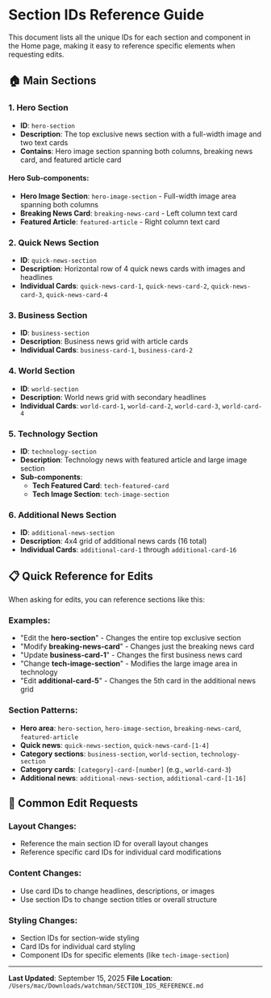 # Section IDs Reference Guide

This document lists all the unique IDs for each section and component in the Home page, making it easy to reference specific elements when requesting edits.

## 🏠 Main Sections

### 1. Hero Section

- **ID**: `hero-section`
- **Description**: The top exclusive news section with a full-width image and two text cards
- **Contains**: Hero image section spanning both columns, breaking news card, and featured article card

#### Hero Sub-components:

- **Hero Image Section**: `hero-image-section` - Full-width image area spanning both columns
- **Breaking News Card**: `breaking-news-card` - Left column text card
- **Featured Article**: `featured-article` - Right column text card

### 2. Quick News Section

- **ID**: `quick-news-section`
- **Description**: Horizontal row of 4 quick news cards with images and headlines
- **Individual Cards**: `quick-news-card-1`, `quick-news-card-2`, `quick-news-card-3`, `quick-news-card-4`

### 3. Business Section

- **ID**: `business-section`
- **Description**: Business news grid with article cards
- **Individual Cards**: `business-card-1`, `business-card-2`

### 4. World Section

- **ID**: `world-section`
- **Description**: World news grid with secondary headlines
- **Individual Cards**: `world-card-1`, `world-card-2`, `world-card-3`, `world-card-4`

### 5. Technology Section

- **ID**: `technology-section`
- **Description**: Technology news with featured article and large image section
- **Sub-components**:
  - **Tech Featured Card**: `tech-featured-card`
  - **Tech Image Section**: `tech-image-section`

### 6. Additional News Section

- **ID**: `additional-news-section`
- **Description**: 4x4 grid of additional news cards (16 total)
- **Individual Cards**: `additional-card-1` through `additional-card-16`

## 📋 Quick Reference for Edits

When asking for edits, you can reference sections like this:

### Examples:

- "Edit the **hero-section**" - Changes the entire top exclusive section
- "Modify **breaking-news-card**" - Changes just the breaking news card
- "Update **business-card-1**" - Changes the first business news card
- "Change **tech-image-section**" - Modifies the large image area in technology
- "Edit **additional-card-5**" - Changes the 5th card in the additional news grid

### Section Patterns:

- **Hero area**: `hero-section`, `hero-image-section`, `breaking-news-card`, `featured-article`
- **Quick news**: `quick-news-section`, `quick-news-card-[1-4]`
- **Category sections**: `business-section`, `world-section`, `technology-section`
- **Category cards**: `[category]-card-[number]` (e.g., `world-card-3`)
- **Additional news**: `additional-news-section`, `additional-card-[1-16]`

## 🎯 Common Edit Requests

### Layout Changes:

- Reference the main section ID for overall layout changes
- Reference specific card IDs for individual card modifications

### Content Changes:

- Use card IDs to change headlines, descriptions, or images
- Use section IDs to change section titles or overall structure

### Styling Changes:

- Section IDs for section-wide styling
- Card IDs for individual card styling
- Component IDs for specific elements (like `tech-image-section`)

---

**Last Updated**: September 15, 2025
**File Location**: `/Users/mac/Downloads/watchman/SECTION_IDS_REFERENCE.md`
